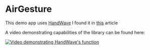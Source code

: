 # AirGesture

This demo app uses [HandWave](https://github.com/kritts/HandWave) I found it in [this](http://blog.genesis-dev.com/index.php/2016/11/22/airgesture-project/) article
 
 A video demonstrating capabilities of the library can be found here:
 
 [![Video demonstrating HandWave's function](http://img.youtube.com/vi/ws8UipMmJLE/0.jpg)](http://youtu.be/ws8UipMmJLE)

 